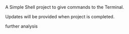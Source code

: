  A Simple Shell project to give commands to the Terminal.

Updates will be provided when project is completed.


further analysis
